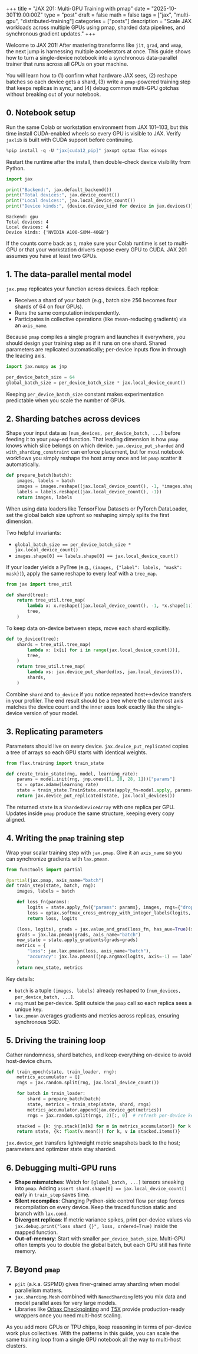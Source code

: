 +++
title = "JAX 201: Multi-GPU Training with pmap"
date = "2025-10-30T19:00:00Z"
type = "post"
draft = false
math = false
tags = ["jax", "multi-gpu", "distributed-training"]
categories = ["posts"]
description = "Scale JAX workloads across multiple GPUs using pmap, sharded data pipelines, and synchronous gradient updates."
+++

Welcome to JAX 201! After mastering transforms like `jit`, `grad`, and `vmap`, the next jump is harnessing multiple accelerators at once. This guide shows how to turn a single-device notebook into a synchronous data-parallel trainer that runs across all GPUs on your machine.

You will learn how to (1) confirm what hardware JAX sees, (2) reshape batches so each device gets a shard, (3) write a `pmap`-powered training step that keeps replicas in sync, and (4) debug common multi-GPU gotchas without breaking out of your notebook.

## 0. Notebook setup

Run the same Colab or workstation environment from JAX 101–103, but this time install CUDA-enabled wheels so every GPU is visible to JAX. Verify `jaxlib` is built with CUDA support before continuing.

```python
%pip install -q -U "jax[cuda12_pip]" jaxopt optax flax einops
```

Restart the runtime after the install, then double-check device visibility from Python.

```python
import jax

print("Backend:", jax.default_backend())
print("Total devices:", jax.device_count())
print("Local devices:", jax.local_device_count())
print("Device kinds:", {device.device_kind for device in jax.devices()})
```

```text
Backend: gpu
Total devices: 4
Local devices: 4
Device kinds: {'NVIDIA A100-SXM4-40GB'}
```

If the counts come back as `1`, make sure your Colab runtime is set to multi-GPU or that your workstation drivers expose every GPU to CUDA. JAX 201 assumes you have at least two GPUs.

## 1. The data-parallel mental model

`jax.pmap` replicates your function across devices. Each replica:

- Receives a shard of your batch (e.g., batch size 256 becomes four shards of 64 on four GPUs).
- Runs the same computation independently.
- Participates in collective operations (like mean-reducing gradients) via an `axis_name`.

Because `pmap` compiles a single program and launches it everywhere, you should design your training step as if it runs on one shard. Shared parameters are replicated automatically; per-device inputs flow in through the leading axis.

```python
import jax.numpy as jnp

per_device_batch_size = 64
global_batch_size = per_device_batch_size * jax.local_device_count()
```

Keeping `per_device_batch_size` constant makes experimentation predictable when you scale the number of GPUs.

## 2. Sharding batches across devices

Shape your input data as `[num_devices, per_device_batch, ...]` before feeding it to your `pmap`-ed function. That leading dimension is how `pmap` knows which slice belongs on which device. `jax.device_put_sharded` and `with_sharding_constraint` can enforce placement, but for most notebook workflows you simply reshape the host array once and let `pmap` scatter it automatically.

```python
def prepare_batch(batch):
    images, labels = batch
    images = images.reshape((jax.local_device_count(), -1, *images.shape[1:]))
    labels = labels.reshape((jax.local_device_count(), -1))
    return images, labels
```

When using data loaders like TensorFlow Datasets or PyTorch DataLoader, set the global batch size upfront so reshaping simply splits the first dimension.

Two helpful invariants:

- `global_batch_size == per_device_batch_size * jax.local_device_count()`
- `images.shape[0] == labels.shape[0] == jax.local_device_count()`

If your loader yields a PyTree (e.g., `(images, {"label": labels, "mask": mask})`), apply the same reshape to every leaf with a `tree_map`.

```python
from jax import tree_util

def shard(tree):
    return tree_util.tree_map(
        lambda x: x.reshape((jax.local_device_count(), -1, *x.shape[1:])),
        tree,
    )
```

To keep data on-device between steps, move each shard explicitly.

```python
def to_device(tree):
    shards = tree_util.tree_map(
        lambda x: [x[i] for i in range(jax.local_device_count())],
        tree,
    )
    return tree_util.tree_map(
        lambda xs: jax.device_put_sharded(xs, jax.local_devices()),
        shards,
    )
```

Combine `shard` and `to_device` if you notice repeated host↔device transfers in your profiler. The end result should be a tree where the outermost axis matches the device count and the inner axes look exactly like the single-device version of your model.

## 3. Replicating parameters

Parameters should live on every device. `jax.device_put_replicated` copies a tree of arrays so each GPU starts with identical weights.

```python
from flax.training import train_state

def create_train_state(rng, model, learning_rate):
    params = model.init(rng, jnp.ones([1, 28, 28, 1]))["params"]
    tx = optax.adamw(learning_rate)
    state = train_state.TrainState.create(apply_fn=model.apply, params=params, tx=tx)
    return jax.device_put_replicated(state, jax.local_devices())
```

The returned `state` is a `ShardedDeviceArray` with one replica per GPU. Updates inside `pmap` produce the same structure, keeping every copy aligned.

## 4. Writing the `pmap` training step

Wrap your scalar training step with `jax.pmap`. Give it an `axis_name` so you can synchronize gradients with `lax.pmean`.

```python
from functools import partial

@partial(jax.pmap, axis_name="batch")
def train_step(state, batch, rng):
    images, labels = batch

    def loss_fn(params):
        logits = state.apply_fn({"params": params}, images, rngs={"dropout": rng})
        loss = optax.softmax_cross_entropy_with_integer_labels(logits, labels).mean()
        return loss, logits

    (loss, logits), grads = jax.value_and_grad(loss_fn, has_aux=True)(state.params)
    grads = jax.lax.pmean(grads, axis_name="batch")
    new_state = state.apply_gradients(grads=grads)
    metrics = {
        "loss": jax.lax.pmean(loss, axis_name="batch"),
        "accuracy": jax.lax.pmean((jnp.argmax(logits, axis=-1) == labels).mean(), axis_name="batch"),
    }
    return new_state, metrics
```

Key details:

- `batch` is a tuple `(images, labels)` already reshaped to `[num_devices, per_device_batch, ...]`.
- `rng` must be per-device. Split outside the `pmap` call so each replica sees a unique key.
- `lax.pmean` averages gradients and metrics across replicas, ensuring synchronous SGD.

## 5. Driving the training loop

Gather randomness, shard batches, and keep everything on-device to avoid host-device churn.

```python
def train_epoch(state, train_loader, rng):
    metrics_accumulator = []
    rngs = jax.random.split(rng, jax.local_device_count())

    for batch in train_loader:
        shard = prepare_batch(batch)
        state, metrics = train_step(state, shard, rngs)
        metrics_accumulator.append(jax.device_get(metrics))
        rngs = jax.random.split(rngs, 2)[:, 0]  # refresh per-device keys

    stacked = {k: jnp.stack([m[k] for m in metrics_accumulator]) for k in metrics_accumulator[0]}
    return state, {k: float(v.mean()) for k, v in stacked.items()}
```

`jax.device_get` transfers lightweight metric snapshots back to the host; parameters and optimizer state stay sharded.

## 6. Debugging multi-GPU runs

- **Shape mismatches**: Watch for `[global_batch, ...]` tensors sneaking into `pmap`. Adding `assert shard.shape[0] == jax.local_device_count()` early in `train_step` saves time.
- **Silent recompiles**: Changing Python-side control flow per step forces recompilation on every device. Keep the traced function static and branch with `lax.cond`.
- **Divergent replicas**: If metric variance spikes, print per-device values via `jax.debug.print("loss shard {}", loss, ordered=True)` inside the mapped function.
- **Out-of-memory**: Start with smaller `per_device_batch_size`. Multi-GPU often tempts you to double the global batch, but each GPU still has finite memory.

## 7. Beyond `pmap`

- `pjit` (a.k.a. GSPMD) gives finer-grained array sharding when model parallelism matters.
- `jax.sharding.Mesh` combined with `NamedSharding` lets you mix data and model parallel axes for very large models.
- Libraries like [Orbax Checkpointing](https://github.com/google/orbax) and [T5X](https://github.com/google-research/t5x) provide production-ready wrappers once you need multi-host scaling.

As you add more GPUs or TPU chips, keep reasoning in terms of per-device work plus collectives. With the patterns in this guide, you can scale the same training loop from a single GPU notebook all the way to multi-host clusters.
